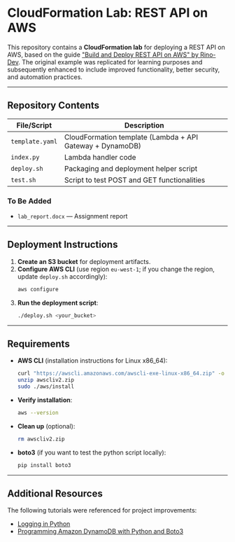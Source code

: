 # CloudFormation Lab: REST API on AWS

This repository contains a **CloudFormation lab** for deploying a REST API on AWS, based on the guide ["Build and Deploy REST API on AWS" by Rino-Dev](https://rino-dev.com/build-and-deploy-rest-api-on-aws). The original example was replicated for learning purposes and subsequently enhanced to include improved functionality, better security, and automation practices.

---

## Repository Contents

| File/Script         | Description                                      |
|---------------------|--------------------------------------------------|
| `template.yaml`     | CloudFormation template (Lambda + API Gateway + DynamoDB) |
| `index.py`          | Lambda handler code                              |
| `deploy.sh`         | Packaging and deployment helper script           |
| `test.sh`           | Script to test POST and GET functionalities      |

### To Be Added
- `lab_report.docx` — Assignment report

---

## Deployment Instructions

1. **Create an S3 bucket** for deployment artifacts.
2. **Configure AWS CLI** (use region `eu-west-1`; if you change the region, update `deploy.sh` accordingly):
   ```bash
   aws configure
   ```
3. **Run the deployment script**:
   ```bash
   ./deploy.sh <your_bucket>
   ```

---

## Requirements

- **AWS CLI** (installation instructions for Linux x86_64):
  ```bash
  curl "https://awscli.amazonaws.com/awscli-exe-linux-x86_64.zip" -o "awscliv2.zip"
  unzip awscliv2.zip
  sudo ./aws/install
  ```
- **Verify installation**:
  ```bash
  aws --version
  ```
- **Clean up** (optional):
  ```bash
  rm awscliv2.zip
  ```

- **boto3** (if you want to test the python script locally):
  ```bash
  pip install boto3
  ```
---

## Additional Resources

The following tutorials were referenced for project improvements:
- [Logging in Python](https://realpython.com/python-logging/)
- [Programming Amazon DynamoDB with Python and Boto3](https://docs.aws.amazon.com/amazondynamodb/latest/developerguide/programming-with-python.html)
